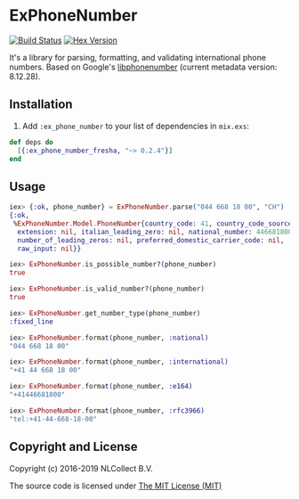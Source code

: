 # ExPhoneNumber

[![Build Status](https://travis-ci.org/socialpaymentsbv/ex_phone_number.svg?branch=develop)](https://travis-ci.org/socialpaymentsbv/ex_phone_number) [![Hex Version](http://img.shields.io/hexpm/v/ex_phone_number.svg?style=flat)](https://hex.pm/packages/ex_phone_number)

It's a library for parsing, formatting, and validating international phone numbers.
Based on Google's [libphonenumber](https://github.com/googlei18n/libphonenumber) (current metadata version: 8.12.28).

## Installation

  1. Add `:ex_phone_number` to your list of dependencies in `mix.exs`:
```elixir
def deps do
  [{:ex_phone_number_fresha, "~> 0.2.4"}]
end
```

## Usage
```elixir
iex> {:ok, phone_number} = ExPhoneNumber.parse("044 668 18 00", "CH")
{:ok,
 %ExPhoneNumber.Model.PhoneNumber{country_code: 41, country_code_source: nil,
  extension: nil, italian_leading_zero: nil, national_number: 446681800,
  number_of_leading_zeros: nil, preferred_domestic_carrier_code: nil,
  raw_input: nil}}

iex> ExPhoneNumber.is_possible_number?(phone_number)
true

iex> ExPhoneNumber.is_valid_number?(phone_number)
true

iex> ExPhoneNumber.get_number_type(phone_number)
:fixed_line

iex> ExPhoneNumber.format(phone_number, :national)
"044 668 18 00"

iex> ExPhoneNumber.format(phone_number, :international)
"+41 44 668 18 00"

iex> ExPhoneNumber.format(phone_number, :e164)
"+41446681800"

iex> ExPhoneNumber.format(phone_number, :rfc3966)
"tel:+41-44-668-18-00"
```

## Copyright and License

Copyright (c) 2016-2019 NLCollect B.V.

The source code is licensed under [The MIT License (MIT)](LICENSE.md)

